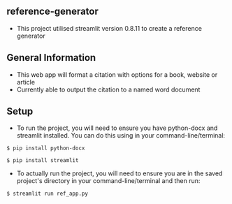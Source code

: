 ## reference-generator
* This project utilised streamlit version 0.8.11 to create a reference generator

## General Information
* This web app will format a citation with options for a book, website or article
* Currently able to output the citation to a named word document

## Setup
* To run the project, you will need to ensure you have python-docx and streamlit installed. You can do this using in your command-line/terminal:

```
$ pip install python-docx
```
```
$ pip install streamlit
```
* To actually run the project, you will need to ensure you are in the saved project's directory in your command-line/terminal and then run:
```
$ streamlit run ref_app.py
```
